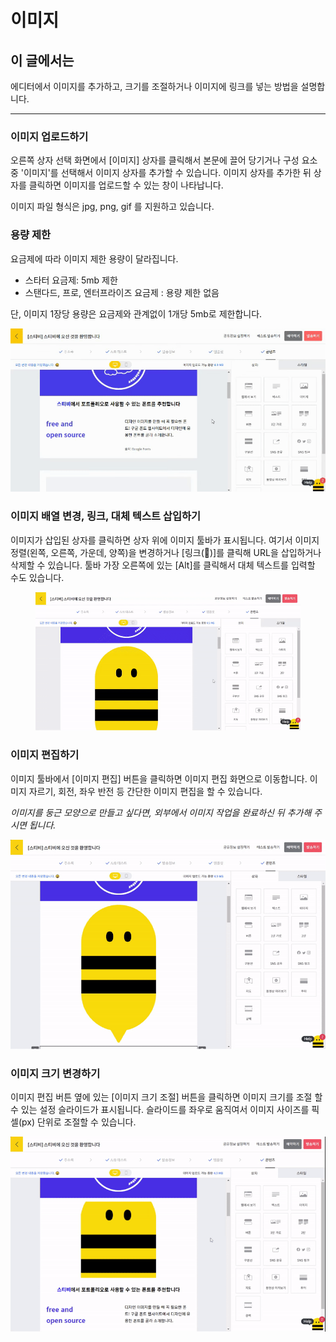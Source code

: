 # 이미지

## 이 글에서는

에디터에서 이미지를 추가하고, 크기를 조절하거나 이미지에 링크를 넣는 방법을 설명합니다.

***

### 이미지 업로드하기 <a href="#h_01ggs6kwt85pwrr5tka6f34mgr" id="h_01ggs6kwt85pwrr5tka6f34mgr"></a>

오른쪽 상자 선택 화면에서 \[이미지] 상자를 클릭해서 본문에 끌어 당기거나 구성 요소 중 '이미지'를 선택해서 이미지 상자를 추가할 수 있습니다. 이미지 상자를 추가한 뒤 상자를 클릭하면 이미지를 업로드할 수 있는 창이 나타납니다.

이미지 파일 형식은 jpg, png, gif 를 지원하고 있습니다.



### 용량 제한

요금제에 따라 이미지 제한 용량이 달라집니다.&#x20;

* 스타터 요금제: 5mb 제한
* 스탠다드, 프로, 엔터프라이즈 요금제 : 용량 제한 없음

단, 이미지 1장당 용량은 요금제와 관계없이 1개당 5mb로 제한합니다.

![](<../../../.gitbook/assets/1 (7).gif>)



### 이미지 배열 변경, 링크, 대체 텍스트 삽입하기 <a href="#h_01ggs6m182ehrnz68thz9gjfwp" id="h_01ggs6m182ehrnz68thz9gjfwp"></a>

이미지가 삽입된 상자를 클릭하면 상자 위에 이미지 툴바가 표시됩니다. 여기서 이미지 정렬(왼쪽, 오른쪽, 가운데, 양쪽)을 변경하거나 \[링크(🔗)]를 클릭해 URL을 삽입하거나 삭제할 수 있습니다. 툴바 가장 오른쪽에 있는 \[Alt]를 클릭해서 대체 텍스트를 입력할 수도 있습니다.

<figure><img src="../../../.gitbook/assets/2 (5).gif" alt=""><figcaption></figcaption></figure>



### 이미지 편집하기 <a href="#h_01ggs6m5jy3tvtsvjtp8nxe66e" id="h_01ggs6m5jy3tvtsvjtp8nxe66e"></a>

이미지 툴바에서 \[이미지 편집] 버튼을 클릭하면 이미지 편집 화면으로 이동합니다. 이미지 자르기, 회전, 좌우 반전 등 간단한 이미지 편집을 할 수 있습니다.

_이미지를 둥근 모양으로 만들고 싶다면, 외부에서 이미지 작업을 완료하신 뒤 추가해 주시면 됩니다._

![](<../../../.gitbook/assets/3 (4).gif>)



### 이미지 크기 변경하기 <a href="#h_01ggs6m9zsvgrh7smtf4ehfaen" id="h_01ggs6m9zsvgrh7smtf4ehfaen"></a>

이미지 편집 버튼 옆에 있는 \[이미지 크기 조절] 버튼을 클릭하면 이미지 크기를 조절 할 수 있는 설정 슬라이드가 표시됩니다. 슬라이드를 좌우로 움직여서 이미지 사이즈를 픽셀(px) 단위로 조절할 수 있습니다.

![](<../../../.gitbook/assets/4 (4).gif>)
